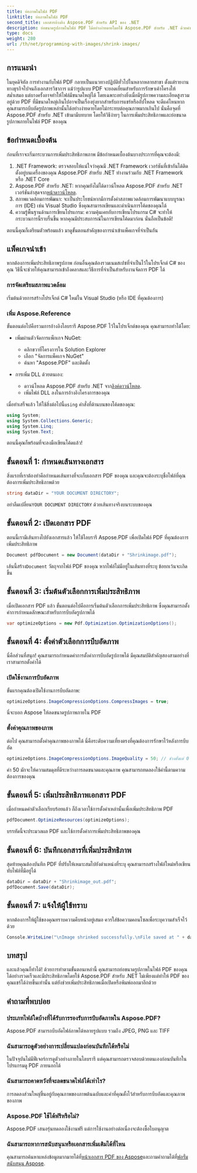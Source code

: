 ```yaml
---
title: ย่อภาพในไฟล์ PDF
linktitle: ย่อภาพในไฟล์ PDF
second_title: เอกสารอ้างอิง Aspose.PDF สำหรับ API ของ .NET
description: ย่อขนาดรูปภาพในไฟล์ PDF ได้อย่างง่ายดายโดยใช้ Aspose.PDF สำหรับ .NET ด้วยคำแนะนำทีละขั้นตอนนี้ ซึ่งรับประกันว่าขนาดไฟล์จะเล็กลงในขณะที่ยังคงคุณภาพเอาไว้
type: docs
weight: 280
url: /th/net/programming-with-images/shrink-images/
---
```

## การแนะนำ

ในยุคดิจิทัล การทำงานกับไฟล์ PDF กลายเป็นแนวทางปฏิบัติทั่วไปในหลากหลายสาขา ตั้งแต่รายงานทางธุรกิจไปจนถึงเอกสารวิชาการ แม้ว่ารูปแบบ PDF จะยอดเยี่ยมสำหรับการรักษาเค้าโครงให้สม่ำเสมอ แต่บางครั้งอาจทำให้ไฟล์มีขนาดใหญ่ได้ โดยเฉพาะอย่างยิ่งเมื่อมีรูปภาพความละเอียดสูงรวมอยู่ด้วย PDF ที่มีขนาดใหญ่เกินไปอาจเป็นเรื่องยุ่งยากสำหรับการแชร์หรืออัปโหลด จะดีแค่ไหนหากคุณสามารถบีบอัดรูปภาพเหล่านั้นได้อย่างง่ายดายโดยไม่กระทบต่อคุณภาพมากเกินไป นั่นคือจุดที่ Aspose.PDF สำหรับ .NET เข้ามามีบทบาท โดยให้วิธีง่ายๆ ในการเพิ่มประสิทธิภาพและย่อขนาดรูปภาพภายในไฟล์ PDF ของคุณ 

## ข้อกำหนดเบื้องต้น

ก่อนที่เราจะเริ่มกระบวนการเพิ่มประสิทธิภาพภาพ มีข้อกำหนดเบื้องต้นบางประการที่คุณจะต้องมี:

1. .NET Framework: ตรวจสอบให้แน่ใจว่าคุณมี .NET Framework เวอร์ชันที่เข้ากันได้ติดตั้งอยู่บนเครื่องของคุณ Aspose.PDF สำหรับ .NET ทำงานร่วมกับ .NET Framework หรือ .NET Core
2.  Aspose.PDF สำหรับ .NET: หากคุณยังไม่ได้ดาวน์โหลด Aspose.PDF สำหรับ .NET เวอร์ชันล่าสุดจาก[หน้าดาวน์โหลด](https://releases.aspose.com/pdf/net/).
3. สภาพแวดล้อมการพัฒนา: จะเป็นประโยชน์หากมีการตั้งค่าสภาพแวดล้อมการพัฒนาแบบบูรณาการ (IDE) เช่น Visual Studio ซึ่งคุณสามารถเขียนและดำเนินการโค้ดของคุณได้
4. ความรู้พื้นฐานด้านการเขียนโปรแกรม: ความคุ้นเคยกับการเขียนโปรแกรม C# จะทำให้กระบวนการนี้ราบรื่นขึ้น หากคุณมีประสบการณ์ในการเขียนโค้ดมาก่อน นั่นถือเป็นข้อดี!

ตอนนี้คุณก็เตรียมตัวพร้อมแล้ว มาดูขั้นตอนสำคัญของการนำเข้าแพ็คเกจที่จำเป็นกัน

## แพ็คเกจนำเข้า

หากต้องการเพิ่มประสิทธิภาพรูปภาพ ก่อนอื่นคุณต้องรวมเนมสเปซที่จำเป็นไว้ในโปรเจ็กต์ C# ของคุณ วิธีนี้จะช่วยให้คุณสามารถเข้าถึงคลาสและวิธีการที่จำเป็นสำหรับงานจัดการ PDF ได้

### การจัดเตรียมสภาพแวดล้อม

เริ่มต้นด้วยการสร้างโปรเจ็กต์ C# ใหม่ใน Visual Studio (หรือ IDE ที่คุณต้องการ)

### เพิ่ม Aspose.Reference

ขั้นตอนต่อไปคือรวมการอ้างอิงไลบรารี Aspose.PDF ไว้ในโปรเจ็กต์ของคุณ คุณสามารถทำได้โดย:

- เพิ่มผ่านตัวจัดการแพ็กเกจ NuGet:
  - คลิกขวาที่โครงการใน Solution Explorer
  - เลือก "จัดการแพ็คเกจ NuGet"
  - ค้นหา "Aspose.PDF" และติดตั้ง

- การเพิ่ม DLL ด้วยตนเอง:
  - ดาวน์โหลด Aspose.PDF สำหรับ .NET จาก[ลิงค์ดาวน์โหลด](https://releases.aspose.com/pdf/net/).
  - เพิ่มไฟล์ DLL ลงในการอ้างอิงโครงการของคุณ

 เมื่อทำเสร็จแล้ว ให้ใช้สิ่งต่อไปนี้`using` คำสั่งที่ด้านบนของโค้ดของคุณ:

```csharp
using System;
using System.Collections.Generic;
using System.Linq;
using System.Text;
```

ตอนนี้คุณก็พร้อมที่จะลงมือเขียนโค้ดแล้ว!

## ขั้นตอนที่ 1: กำหนดเส้นทางเอกสาร

สิ่งแรกที่เราต้องทำคือกำหนดเส้นทางที่จะเก็บเอกสาร PDF ของคุณ และคุณจะต้องระบุชื่อไฟล์ที่คุณต้องการเพิ่มประสิทธิภาพด้วย

```csharp
string dataDir = "YOUR DOCUMENT DIRECTORY"; 
```

 อย่าลืมเปลี่ยน`YOUR DOCUMENT DIRECTORY` ด้วยเส้นทางจริงบนระบบของคุณ

## ขั้นตอนที่ 2: เปิดเอกสาร PDF

ตอนนี้เรามีเส้นทางไปยังเอกสารแล้ว ให้ใช้ไลบรารี Aspose.PDF เพื่อเปิดไฟล์ PDF ที่คุณต้องการเพิ่มประสิทธิภาพ

```csharp
Document pdfDocument = new Document(dataDir + "Shrinkimage.pdf");
```

 เส้นนี้สร้าง`Document` วัตถุจากไฟล์ PDF ของคุณ หากไฟล์ไม่มีอยู่ในเส้นทางที่ระบุ ข้อยกเว้นจะเกิดขึ้น

## ขั้นตอนที่ 3: เริ่มต้นตัวเลือกการเพิ่มประสิทธิภาพ

เมื่อเปิดเอกสาร PDF แล้ว ขั้นตอนต่อไปคือการเริ่มต้นตัวเลือกการเพิ่มประสิทธิภาพ ซึ่งคุณสามารถตั้งค่าการกำหนดลักษณะสำหรับการบีบอัดรูปภาพได้

```csharp
var optimizeOptions = new Pdf.Optimization.OptimizationOptions();
```

## ขั้นตอนที่ 4: ตั้งค่าตัวเลือกการบีบอัดภาพ

นี่คือส่วนที่สนุก! คุณสามารถกำหนดค่าการตั้งค่าการบีบอัดรูปภาพได้ มีคุณสมบัติสำคัญสองสามอย่างที่เราสามารถตั้งค่าได้

### เปิดใช้งานการบีบอัดภาพ

ขั้นแรกคุณต้องเปิดใช้งานการบีบอัดภาพ:

```csharp
optimizeOptions.ImageCompressionOptions.CompressImages = true;
```

นี่จะบอก Aspose ให้ลดขนาดรูปภาพภายใน PDF

### ตั้งค่าคุณภาพของภาพ

ต่อไป คุณสามารถตั้งค่าคุณภาพของภาพได้ นี่คือระดับความเที่ยงตรงที่คุณต้องการรักษาไว้หลังการบีบอัด

```csharp
optimizeOptions.ImageCompressionOptions.ImageQuality = 50; // ช่วงตั้งแต่ 0 ถึง 100
```

ค่า 50 มักจะให้ความสมดุลที่ดีระหว่างการลดขนาดและคุณภาพ คุณสามารถทดลองใช้ค่านี้ตามความต้องการของคุณ

## ขั้นตอนที่ 5: เพิ่มประสิทธิภาพเอกสาร PDF

เมื่อกำหนดค่าตัวเลือกเรียบร้อยแล้ว ก็ถึงเวลาใช้การตั้งค่าเหล่านั้นเพื่อเพิ่มประสิทธิภาพ PDF

```csharp
pdfDocument.OptimizeResources(optimizeOptions);
```

บรรทัดนี้จะประมวลผล PDF และใช้การตั้งค่าการเพิ่มประสิทธิภาพของคุณ

## ขั้นตอนที่ 6: บันทึกเอกสารที่เพิ่มประสิทธิภาพ

สุดท้ายคุณต้องบันทึก PDF ที่ปรับให้เหมาะสมไปยังตำแหน่งที่ระบุ คุณสามารถสร้างไฟล์ใหม่หรือเขียนทับไฟล์ที่มีอยู่ได้

```csharp
dataDir = dataDir + "Shrinkimage_out.pdf"; 
pdfDocument.Save(dataDir);
```

## ขั้นตอนที่ 7: แจ้งให้ผู้ใช้ทราบ

หากต้องการให้ผู้ใช้ของคุณทราบความคืบหน้าอยู่เสมอ ควรใส่ข้อความคอนโซลเพื่อระบุความสำเร็จไว้ด้วย

```csharp
Console.WriteLine("\nImage shrinked successfully.\nFile saved at " + dataDir);
```

## บทสรุป

และแล้วคุณก็ทำได้! ด้วยการทำตามขั้นตอนเหล่านี้ คุณสามารถย่อขนาดรูปภาพในไฟล์ PDF ของคุณได้อย่างรวดเร็วและมีประสิทธิภาพโดยใช้ Aspose.PDF สำหรับ .NET ไม่เพียงแต่ทำให้ PDF ของคุณแชร์ได้ง่ายขึ้นเท่านั้น แต่ยังช่วยเพิ่มประสิทธิภาพเมื่อเปิดหรือพิมพ์ออกมาอีกด้วย

## คำถามที่พบบ่อย

### ประเภทไฟล์ใดบ้างที่ได้รับการรองรับการบีบอัดภาพใน Aspose.PDF?  
Aspose.PDF สามารถบีบอัดไฟล์ภาพได้หลายรูปแบบ รวมถึง JPEG, PNG และ TIFF

### ฉันสามารถดูตัวอย่างการเปลี่ยนแปลงก่อนบันทึกได้หรือไม่  
ในปัจจุบันไม่มีฟีเจอร์การดูตัวอย่างภายในไลบรารี แต่คุณสามารถตรวจสอบด้วยตนเองก่อนบันทึกในโปรแกรมดู PDF ภายนอกได้

### ฉันสามารถคาดหวังที่จะลดขนาดไฟล์ได้เท่าไร?  
การลดลงส่วนใหญ่ขึ้นอยู่กับคุณภาพของภาพต้นฉบับและค่าที่คุณตั้งไว้สำหรับการบีบอัดและคุณภาพของภาพ

### Aspose.PDF ใช้ได้ฟรีหรือไม่?  
Aspose.PDF เสนอรุ่นทดลองใช้งานฟรี แต่การใช้งานอย่างต่อเนื่องจะต้องซื้อใบอนุญาต

### ฉันสามารถหาการสนับสนุนหรือเอกสารเพิ่มเติมได้ที่ไหน  
 คุณสามารถค้นหาแหล่งข้อมูลมากมายได้ที่[หน้าเอกสาร PDF ของ Aspose](https://reference.aspose.com/pdf/net/)และถามคำถามได้ที่[ฟอรั่มสนับสนุน Aspose](https://forum.aspose.com/c/pdf/10).